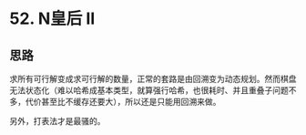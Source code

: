 # 52. N皇后 II

## 思路

求所有可行解变成求可行解的数量，正常的套路是由回溯变为动态规划。然而棋盘无法状态化（难以哈希成基本类型，就算强行哈希，也很耗时、并且重叠子问题不多，代价甚至比不缓存还要大），所以还是只能用回溯来做。

另外，打表法才是最骚的。
